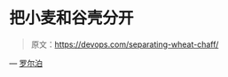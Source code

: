 # 把小麦和谷壳分开

> 原文：<https://devops.com/separating-wheat-chaff/>

— [罗尔泊](https://devops.com/author/breselman/)